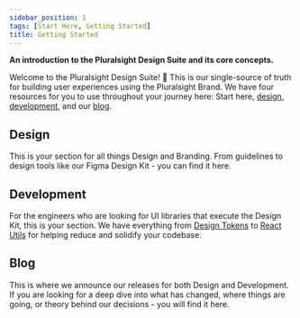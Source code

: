 ```yaml
---
sidebar_position: 1
tags: [Start Here, Getting Started]
title: Getting Started
---
```


<strong>
  <p className="page-subheadline size-xl" markdown="1">An introduction to the Pluralsight Design Suite and its core concepts.</p>
</strong>

Welcome to the Pluralsight Design Suite! :wave: This is our single-source of truth for building user experiences using the Pluralsight Brand. We have four resources for you to use throughout your journey here: Start here, [design](../design/intro.md), [development](../development/getting-started/installation.md), and our [blog](../../blog/).

## Design

This is your section for all things Design and Branding. From guidelines to design tools like our Figma Design Kit - you can find it here.

<!-- TODO - add visual link boxes to stuff to make the page more interesting -->

## Development

For the engineers who are looking for UI libraries that execute the Design Kit, this is your section. We have everything from [Design Tokens](../development/tokens/intro.md) to [React Utils](../development/react-utils/use-focus-trap.mdx) for helping reduce and solidify your codebase.

## Blog

This is where we announce our releases for both Design and Development. If you are looking for a deep dive into what has changed, where things are going, or theory behind our decisions - you will find it here.

